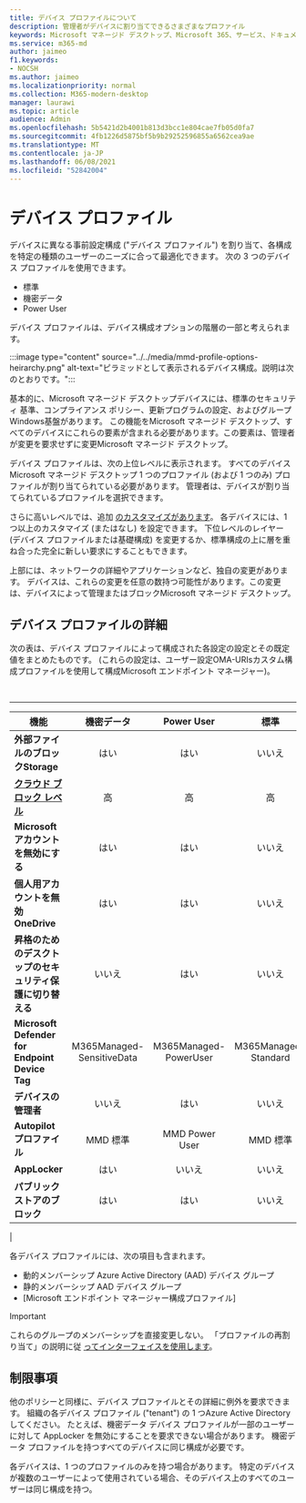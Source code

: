 ```yaml
---
title: デバイス プロファイルについて
description: 管理者がデバイスに割り当てできるさまざまなプロファイル
keywords: Microsoft マネージド デスクトップ、Microsoft 365、サービス、ドキュメント
ms.service: m365-md
author: jaimeo
f1.keywords:
- NOCSH
ms.author: jaimeo
ms.localizationpriority: normal
ms.collection: M365-modern-desktop
manager: laurawi
ms.topic: article
audience: Admin
ms.openlocfilehash: 5b5421d2b4001b813d3bcc1e804cae7fb05d0fa7
ms.sourcegitcommit: 4fb1226d5875bf5b9b29252596855a6562cea9ae
ms.translationtype: MT
ms.contentlocale: ja-JP
ms.lasthandoff: 06/08/2021
ms.locfileid: "52842004"
---
```

# <a name="device-profiles"></a>デバイス プロファイル

デバイスに異なる事前設定構成 ("デバイス プロファイル") を割り当て、各構成を特定の種類のユーザーのニーズに合って最適化できます。 次の 3 つのデバイス プロファイルを使用できます。

- 標準
- 機密データ
- Power User

デバイス プロファイルは、デバイス構成オプションの階層の一部と考えられます。

:::image type="content" source="../../media/mmd-profile-options-heirarchy.png" alt-text="ピラミッドとして表示されるデバイス構成。説明は次のとおりです。":::

基本的に、Microsoft マネージド デスクトップデバイスには、標準のセキュリティ 基準、コンプライアンス ポリシー、更新プログラムの設定、およびグループWindows基盤があります。 この機能をMicrosoft マネージド デスクトップ、すべてのデバイスにこれらの要素が含まれる必要があります。この要素は、管理者が変更を要求せずに変更Microsoft マネージド デスクトップ。

デバイス プロファイルは、次の上位レベルに表示されます。 すべてのデバイスMicrosoft マネージド デスクトップ 1 つのプロファイル (および 1 つのみ) プロファイルが割り当てられている必要があります。 管理者は、デバイスが割り当てられているプロファイルを選択できます。

さらに高いレベルでは、追加 [のカスタマイズがあります](customizing.md)。 各デバイスには、1 つ以上のカスタマイズ (またはなし) を設定できます。 下位レベルのレイヤー (デバイス プロファイルまたは基礎構成) を変更するか、標準構成の上に層を重ね合った完全に新しい要求にすることもできます。

上部には、ネットワークの詳細やアプリケーションなど、独自の変更があります。 デバイスは、これらの変更を任意の数持つ可能性があります。この変更は、デバイスによって管理またはブロックMicrosoft マネージド デスクトップ。


## <a name="device-profile-details"></a>デバイス プロファイルの詳細

次の表は、デバイス プロファイルによって構成された各設定の設定とその既定値をまとめたものです。 (これらの設定は、ユーザー設定OMA-URIsカスタム構成プロファイルを使用して構成Microsoft エンドポイント マネージャー)。

<br>

****

|機能|機密データ|Power User|標準|
|---|:---:|:---:|:---:|
|**外部ファイルのブロックStorage**|はい|はい|いいえ|
|**[クラウド ブロック レベル](/graph/api/resources/intune-deviceconfig-defendercloudblockleveltype)**|高|高|高|
|**Microsoft アカウントを無効にする**|はい|はい|いいえ|
|**個人用アカウントを無効OneDrive**|はい|はい|いいえ|
|**昇格のためのデスクトップのセキュリティ保護に切り替える**|いいえ|はい|いいえ|
|**Microsoft Defender for Endpoint Device Tag**|M365Managed-SensitiveData|M365Managed-PowerUser|M365Managed-Standard|
|**デバイスの管理者**|いいえ|はい|いいえ|
|**Autopilot プロファイル**|MMD 標準|MMD Power User|MMD 標準|
|**AppLocker**|はい|いいえ|いいえ|
|**パブリック ストアのブロック**|はい|はい|いいえ|
|

各デバイス プロファイルには、次の項目も含まれます。

- 動的メンバーシップ Azure Active Directory (AAD) デバイス グループ
- 静的メンバーシップ AAD デバイス グループ
- [Microsoft エンドポイント マネージャー構成プロファイル]

> [!IMPORTANT]
> これらのグループのメンバーシップを直接変更しない。 「プロファイルの再割り当て」の説明に従 [ってインターフェイスを使用します](../working-with-managed-desktop/change-device-profile.md)。

## <a name="limitations"></a>制限事項

他のポリシーと同様に、デバイス プロファイルとその詳細に例外を要求できます。 組織の各デバイス プロファイル ("tenant") の 1 つAzure Active Directoryしてください。 たとえば、機密データ デバイス プロファイルが一部のユーザーに対して AppLocker を無効にすることを要求できない場合があります。 機密データ プロファイルを持つすべてのデバイスに同じ構成が必要です。

各デバイスは、1 つのプロファイルのみを持つ場合があります。 特定のデバイスが複数のユーザーによって使用されている場合、そのデバイス上のすべてのユーザーは同じ構成を持つ。
